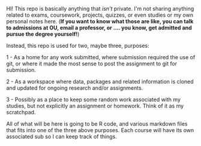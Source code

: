 HI! This repo is basically anything that *isn't* private. I'm not sharing anything related to exams, coursework, projects, quizzes, or even studies or my own personal notes here. (**If you want to know what those are like, you can talk to admissions at OU, email a professor, or .... you know, get admitted and pursue the degree yourself!**)

Instead, this repo is used for two, maybe three, purposes:

1 - As a home for any work submitted, where submission required the use of git, or where it made the most sense to post the assignment to git for submission.

2 - As a workspace where data, packages and related information is cloned and updated for ongoing research and/or assignments. 

3 - Possibly as a place to keep some random work associated with my studies, but not explicitly an assignment or homework. Think of it as my scratchpad.

All of what will be here is going to be R code, and various markdown files that fits into one of the three above purposes. Each course will have its own associated sub so I can keep track of things. 
